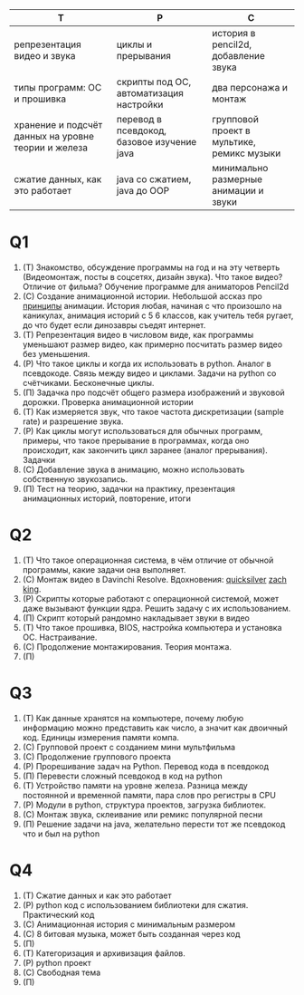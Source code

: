 
| Т                                                   | Р                                          | С                                          |
| --------------------------------------------------- | ------------------------------------------ | ------------------------------------------ |
| репрезентация видео и звука                         | циклы и прерывания                         | история в pencil2d, добавление звука       |
| типы программ: ОС и прошивка                        | скрипты под ОС, автоматизация настройки    | два персонажа и монтаж                     |
| хранение и подсчёт данных на уровне теории и железа | перевод в псевдокод, базовое изучение java | групповой проект в мультике, ремикс музыки |
| сжатие данных, как это работает                     | java со сжатием, java до OOP               | минимально размерные анимации и звуки      |

# Q1
1. (Т) Знакомство, обсуждение программы на год и на эту четверть (Видеомонтаж, посты в соцсетях, дизайн звука). Что такое видео? Отличие от фильма? Обучение программе для аниматоров Pencil2d
2. (С) Создание анимационной истории. Небольшой ассказ про [принципы](https://www.youtube.com/watch?v=uDqjIdI4bF4) анимации. История любая, начиная с что произошло на каникулах, анимация историй с 5 6 классов, как учитель тебя ругает, до что будет если динозавры съедят интернет.
3. (Т) Репрезентация видео в числовом виде, как программы уменьшают размер видео, как примерно посчитать размер видео без уменьшения.
4. (Р) Что такое циклы и когда их использовать в python. Аналог в псевдокоде. Связь между видео и циклами. Задачи на python со счётчиками. Бесконечные циклы.
5. (П) Задачка про подсчёт общего размера изображений и звуковой дорожки. Проверка анимационной истории
6. (Т) Как измеряется звук, что такое частота дискретизации (sample rate) и разрешение звука.
7. (Р) Как циклы могут использоваться для обычных программ, примеры, что такое прерывание в программах, когда оно происходит, как закончить цикл заранее (аналог прерывания). Задачки
8. (С) Добавление звука в анимацию, можно использовать собственную звукозапись.
9. (П) Тест на теорию, задачки на практику, презентация анимационных историй, повторение, итоги

# Q2
1. (Т) Что такое операционная система, в чём отличие от обычной программы, какие задачи она выполняет.
2. (С) Монтаж видео в Davinchi Resolve. Вдохновения: [quicksilver](https://youtube.com/shorts/TOc1-Jsx60g?si=b0DuaRsWfGhsQnAC)  [zach king](https://youtu.be/44HXLCsdIk8?si=aVSrktKC6JFiFoef).
3. (Р) Скрипты которые работают с операционной системой, может даже вызывают функции ядра. Решить задачу с их использованием.
4. (П) Скрипт который рандомно накладывает звуки в видео
5. (Т) Что такое прошивка, BIOS, настройка компьютера и установка ОС. Настраивание.
6. (С) Продолжение монтажирования. Теория монтажа. 
7. (П)
# Q3
1. (Т) Как данные хранятся на компьютере, почему любую информацию можно представить как число, а значит как двоичный код. Единицы измерения памяти компа.
2. (С) Групповой проект с созданием мини мультфильма
3. (С) Продолжение группового проекта
4. (Р) Прорешивание задач на Python. Перевод кода в псевдокод
5. (П) Перевести сложный псевдокод в код на python
6. (Т) Устройство памяти на уровне железа. Разница между постоянной и временной памяти, пара слов про регистры в CPU
7. (Р) Модули в python, структура проектов, загрузка библиотек.
8. (C) Монтаж звука, склеивание или ремикс популярной песни
9. (П) Решение задачи на java, желательно перести тот же псевдокод что и был на python
# Q4
1. (Т) Сжатие данных и как это работает
2. (Р) python код с использованием библиотеки для сжатия. Практический код
3. (С) Анимационная история с минимальным размером
4. (С) 8 битовая музыка, может быть созданная через код
5. (П)
6. (Т) Категоризация и архивизация файлов. 
7. (Р) python проект
8. (C) Свободная тема
9. (П)
